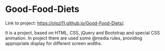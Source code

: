 # Good-Food-Diets

Link to project: https://olszi11.github.io/Good-Food-Diets/.

It is a project, based on HTML, CSS, jQuery and Bootstrap and special CSS animation. 
In project there are used some @media rules, providing appropriate display for different screen widths.
